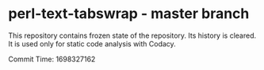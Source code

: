 # perl-text-tabswrap - master branch

This repository contains frozen state of the repository.
Its history is cleared. It is used only for static code
analysis with Codacy.

Commit Time: 1698327162